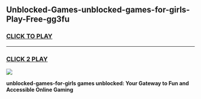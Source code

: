 
## Unblocked-Games-unblocked-games-for-girls-Play-Free-gg3fu
<h3>
<a href="https://premium76.site?title=unblocked-games-for-girls&ref=20M">CLICK TO PLAY</a></h3>
<hr>

<h3>
<a href="https://premium76.site?title=unblocked-games-for-girls&ref=20M">CLICK 2 PLAY</a>
  
</h3>

<a href="https://premium76.site?title=unblocked-games-for-girls&ref=19M"><img src="https://clearcache.store/games.png"></a>


**unblocked-games-for-girls games unblocked: Your Gateway to Fun and Accessible Online Gaming**
